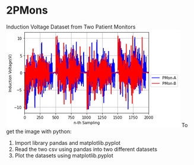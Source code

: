# 2PMons
Induction Voltage Dataset from Two Patient Monitors
![alt text](https://github.com/erwins-fst/2PMons/blob/main/DataPMon.png?raw=true)
To get the image with python:
1. Import library pandas and matplotlib.pyplot
2. Read the two csv using pandas into two different datasets
3. Plot the datasets using matplotlib.pyplot
